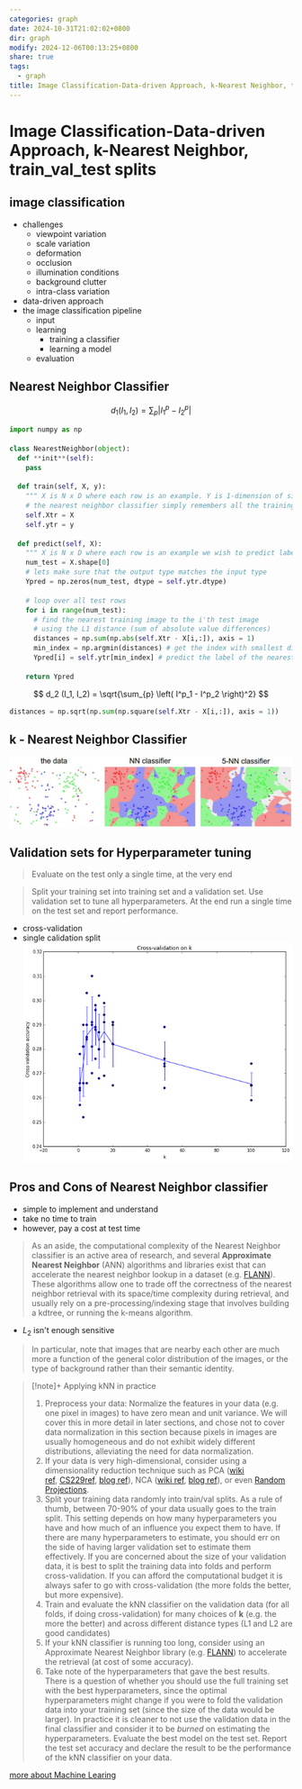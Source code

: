 ```yaml
---
categories: graph
date: 2024-10-31T21:02:02+0800
dir: graph
modify: 2024-12-06T00:13:25+0800
share: true
tags:
  - graph
title: Image Classification-Data-driven Approach, k-Nearest Neighbor, train_val_test splits
---
```


# Image Classification-Data-driven Approach, k-Nearest Neighbor, train_val_test splits

## image classification

- challenges
	- viewpoint variation
	- scale variation
	- deformation
	- occlusion
	- illumination conditions
	- background clutter
	- intra-class variation
- data-driven approach
- the image classification pipeline
	- input
	- learning
		- training a classifier
		- learning a model
	- evaluation

## Nearest Neighbor Classifier

$$
d_1 (I_1, I_2) = \sum_{p} \left| I^p_1 - I^p_2 \right|
$$

```python
import numpy as np

class NearestNeighbor(object):  
  def **init**(self):  
    pass

  def train(self, X, y):  
    """ X is N x D where each row is an example. Y is 1-dimension of size N """  
    # the nearest neighbor classifier simply remembers all the training data  
    self.Xtr = X  
    self.ytr = y

  def predict(self, X):  
    """ X is N x D where each row is an example we wish to predict label for """  
    num_test = X.shape[0]  
    # lets make sure that the output type matches the input type  
    Ypred = np.zeros(num_test, dtype = self.ytr.dtype)

    # loop over all test rows
    for i in range(num_test):
      # find the nearest training image to the i'th test image
      # using the L1 distance (sum of absolute value differences)
      distances = np.sum(np.abs(self.Xtr - X[i,:]), axis = 1)
      min_index = np.argmin(distances) # get the index with smallest distance
      Ypred[i] = self.ytr[min_index] # predict the label of the nearest example

    return Ypred
```

$$
d_2 (I_1, I_2) = \sqrt{\sum_{p} \left( I^p_1 - I^p_2 \right)^2}
$$

```python
distances = np.sqrt(np.sum(np.square(self.Xtr - X[i,:]), axis = 1))
```

## k - Nearest Neighbor Classifier

![Pasted image 20241031202452.jpg](../assets/images/Pasted%20image%2020241031202452.jpg)

## Validation sets for Hyperparameter tuning

> Evaluate on the test only a single time, at the very end

>Split your training set into training set and a validation set. Use validation set to tune all hyperparameters. At the end run a single time on the test set and report performance.

- cross-validation
- single calidation split  
![Pasted image 20241031202849.png](../assets/images/Pasted%20image%2020241031202849.png)

## Pros and Cons of Nearest Neighbor classifier

- simple to implement and understand
- take no time to train
- however, pay a cost at test time

>As an aside, the computational complexity of the Nearest Neighbor classifier is an active area of research, and several **Approximate Nearest Neighbor** (ANN) algorithms and libraries exist that can accelerate the nearest neighbor lookup in a dataset (e.g. [FLANN](https://github.com/mariusmuja/flann)). These algorithms allow one to trade off the correctness of the nearest neighbor retrieval with its space/time complexity during retrieval, and usually rely on a pre-processing/indexing stage that involves building a kdtree, or running the k-means algorithm.

- $\displaystyle L_{2}$ isn't enough sensitive

>In particular, note that images that are nearby each other are much more a function of the general color distribution of the images, or the type of background rather than their semantic identity.

> [!note]+ Applying kNN in practice
> 1. Preprocess your data: Normalize the features in your data (e.g. one pixel in images) to have zero mean and unit variance. We will cover this in more detail in later sections, and chose not to cover data normalization in this section because pixels in images are usually homogeneous and do not exhibit widely different distributions, alleviating the need for data normalization.
> 2. If your data is very high-dimensional, consider using a dimensionality reduction technique such as PCA ([wiki ref](https://en.wikipedia.org/wiki/Principal_component_analysis), [CS229ref](http://cs229.stanford.edu/notes/cs229-notes10.pdf), [blog ref](https://web.archive.org/web/20150503165118/http://www.bigdataexaminer.com:80/understanding-dimensionality-reduction-principal-component-analysis-and-singular-value-decomposition/)), NCA ([wiki ref](https://en.wikipedia.org/wiki/Neighbourhood_components_analysis), [blog ref](https://kevinzakka.github.io/2020/02/10/nca/)), or even [Random Projections](https://scikit-learn.org/stable/modules/random_projection.html).
> 3. Split your training data randomly into train/val splits. As a rule of thumb, between 70-90% of your data usually goes to the train split. This setting depends on how many hyperparameters you have and how much of an influence you expect them to have. If there are many hyperparameters to estimate, you should err on the side of having larger validation set to estimate them effectively. If you are concerned about the size of your validation data, it is best to split the training data into folds and perform cross-validation. If you can afford the computational budget it is always safer to go with cross-validation (the more folds the better, but more expensive).
> 4. Train and evaluate the kNN classifier on the validation data (for all folds, if doing cross-validation) for many choices of **k** (e.g. the more the better) and across different distance types (L1 and L2 are good candidates)
> 5. If your kNN classifier is running too long, consider using an Approximate Nearest Neighbor library (e.g. [FLANN](https://github.com/mariusmuja/flann)) to accelerate the retrieval (at cost of some accuracy).
> 6. Take note of the hyperparameters that gave the best results. There is a question of whether you should use the full training set with the best hyperparameters, since the optimal hyperparameters might change if you were to fold the validation data into your training set (since the size of the data would be larger). In practice it is cleaner to not use the validation data in the final classifier and consider it to be _burned_ on estimating the hyperparameters. Evaluate the best model on the test set. Report the test set accuracy and declare the result to be the performance of the kNN classifier on your data.

[more about Machine Learing](./more%20about%20Machine%20Learing.md)